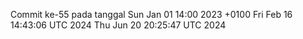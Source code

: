 Commit ke-55 pada tanggal Sun Jan 01 14:00 2023 +0100
Fri Feb 16 14:43:06 UTC 2024
Thu Jun 20 20:25:47 UTC 2024
